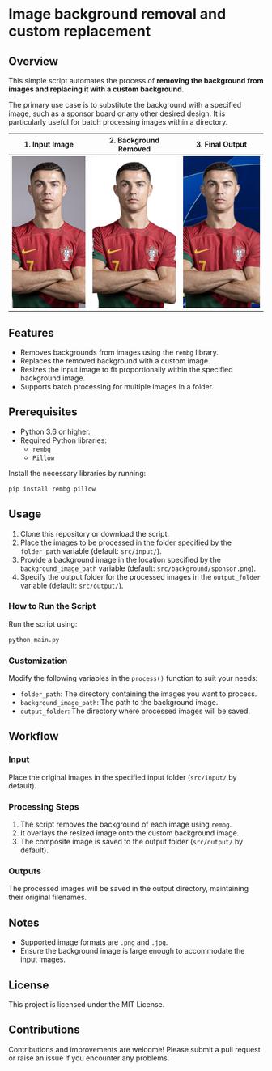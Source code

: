 # Image background removal and custom replacement

## Overview

This simple script automates the process of **removing the background from images and replacing it with a custom background**. 

The primary use case is to substitute the background with a specified image, such as a sponsor board or any other desired design. It is particularly useful for batch processing images within a directory.

<table style="border-collapse: collapse; text-align: center;">
  <thead>
    <tr>
      <th>1. Input Image</th>
      <th>2. Background Removed</th>
      <th>3. Final Output</th>
    </tr>
  </thead>
  <tbody>
    <tr>
      <td>
        <img src="img/input.png" alt="Input Image" style="height: 300px; object-fit: cover;">
      </td>
      <td>
        <img src="img/bg_image.png" alt="Background Removed" style="height: 300px; object-fit: cover;">
      </td>
      <td>
        <img src="img/output.png" alt="Final Output" style="height: 300px; object-fit: cover;">
      </td>
    </tr>
  </tbody>
</table>



## Features
- Removes backgrounds from images using the `rembg` library.
- Replaces the removed background with a custom image.
- Resizes the input image to fit proportionally within the specified background image.
- Supports batch processing for multiple images in a folder.

## Prerequisites

- Python 3.6 or higher.
- Required Python libraries:
  - `rembg`
  - `Pillow`

Install the necessary libraries by running:
```bash
pip install rembg pillow
```

## Usage

1. Clone this repository or download the script.
2. Place the images to be processed in the folder specified by the `folder_path` variable (default: `src/input/`).
3. Provide a background image in the location specified by the `background_image_path` variable (default: `src/background/sponsor.png`).
4. Specify the output folder for the processed images in the `output_folder` variable (default: `src/output/`).

### How to Run the Script

Run the script using:
```bash
python main.py
```

### Customization

Modify the following variables in the `process()` function to suit your needs:
- `folder_path`: The directory containing the images you want to process.
- `background_image_path`: The path to the background image.
- `output_folder`: The directory where processed images will be saved.

## Workflow

### Input
Place the original images in the specified input folder (`src/input/` by default).

### Processing Steps
1. The script removes the background of each image using `rembg`.
2. It overlays the resized image onto the custom background image.
3. The composite image is saved to the output folder (`src/output/` by default).

### Outputs
The processed images will be saved in the output directory, maintaining their original filenames.


## Notes
- Supported image formats are `.png` and `.jpg`.
- Ensure the background image is large enough to accommodate the input images.

## License
This project is licensed under the MIT License.

## Contributions
Contributions and improvements are welcome! Please submit a pull request or raise an issue if you encounter any problems.

